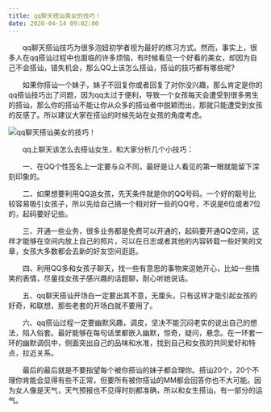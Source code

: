 ```yaml
---
title: qq聊天搭讪美女的技巧！
date: 2020-04-14 09:02:00
---
```




　　qq聊天搭讪技巧为很多泡妞初学者视为最好的练习方式。然而，事实上，很多人在qq搭讪过程中也面临的许多烦恼，有时候看见一个好看的美女，却因为自己不会搭讪，错失机会，那么QQ上该怎么搭讪，搭讪的技巧都有哪些呢?

　　如果你搭讪一个妹子，妹子不回复你或者回复了对你没兴趣，那么肯定是你的qq搭讪技巧出了问题，因为qq太过于便利，导致一个女孩每天会遭受到很多男生的搭讪，那么你的搭讪不能让你从众多的搭讪者中脱颖而出，那就只能遭受到女孩的反感了。所以建议大家在搭讪的时候先站在女孩的角度考虑。

![qq聊天搭讪美女的技巧！](/img/69bd93267a88da4c6a8bfe950c4da610.jpg)

　　qq上聊天该怎么去搭讪女生，和大家分析几个小技巧：

　　一、在QQ个性签名上一定要与众不同，最好是让人看见的第一眼就能留下深刻印象的。

　　二、如果想要利用QQ追女孩，先天条件就是你的QQ号码。一个好的靓号比较容易吸引女孩子，所以先给自己搞一个相对好一些的QQ号，不说是6位或者7位的，起码要好记些。

　　三、开通一些业务，很多业务都是免费可以开通的，起码要开通QQ空间，这样才能够在空间内放上自己的照片，可以在日志或者其他的内容转载一些好笑的文章，女孩大多数都会去新的好友空间逛逛。

　　四、利用QQ多和女孩子聊天，找一些有意思的事物来逗她开心，比如一些搞笑的表情，尽量找女孩子感兴趣的话题聊，耐心听她说话。

　　五、qq聊天搭讪开场白一定要出其不意，无厘头，只有这样才能引起女孩的好奇，和联想，那些老套的开场白就不要用了。

　　六、qq搭讪过程一定要幽默风趣，调皮，坚决不能沉闷老实的说出自己的想法，陷入俗套。最好能够在每句话里都嵌入幽默，惊奇，疑问，悬念。在一环套一环的幽默调侃中，侧面突出自己的品味和水准，找到自己和女孩的共同爱好和特点，拉近关系。

　　最后的最后就是不要指望每个被你搭讪的妹子都会理你。搭讪20个，20个不理你肯能会显得有些不正常，但要所有被你搭讪的MM都会回答你也不大可能。因为女人像是天气，天气预报也不见得时刻都准确，所以和女生搭讪，有一部分的运气。